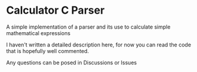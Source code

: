 # Calculator C Parser
A simple implementation of a parser and its use to calculate simple mathematical expressions

I haven't written a detailed description here, for now you can read the code that is hopefully well commented.

Any questions can be posed in Discussions or Issues
